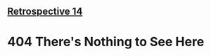 ## [Retrospective 14](https://connerkt.github.io/Reading-Notes/301/Class14/Retro14)

# 404 There's Nothing to See Here